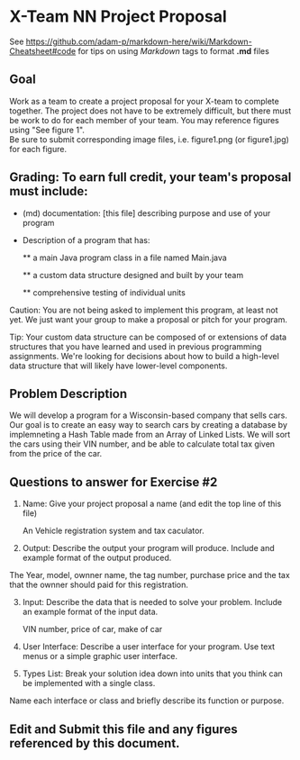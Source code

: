 # X-Team NN Project Proposal

See https://github.com/adam-p/markdown-here/wiki/Markdown-Cheatsheet#code for tips on using *Markdown* tags to format __.md__ files

## Goal

Work as a team to create a project proposal for your X-team to complete together.
The project does not have to be extremely difficult,
but there must be work to do for each member of your team.
You may reference figures using "See figure 1".  
Be sure to submit corresponding image files, i.e. figure1.png (or figure1.jpg) for each figure.

## Grading: To earn full credit, your team's proposal must include:

* (md) documentation: [this file] describing purpose and use of your program

* Description of a program that has:

  ** a main Java program class in a file named Main.java
  
  ** a custom data structure designed and built by your team
  
  ** comprehensive testing of individual units
  
 Caution: You are not being asked to implement this program, at least not yet. 
 We just want your group to make a proposal or pitch for your program.
 
 Tip: Your custom data structure can be composed of or extensions of data structures that you have learned and used in previous programming assignments.  We're looking for decisions about how to build a high-level data structure that will likely have lower-level components.

## Problem Description

We will develop a program for a Wisconsin-based company that sells cars. Our goal is to create an easy way to search cars by creating a database by implemneting a Hash Table made from an Array of Linked Lists. We will sort the cars using their VIN number, and be able to calculate total tax given from the price of the car. 

## Questions to answer for Exercise #2

1. Name: Give your project proposal a name (and edit the top line of this file)

   An Vehicle registration system and tax caculator.

2. Output: Describe the output your program will produce.  Include and example format of the output produced.

  The Year, model, ownner name, the tag number, purchase price and the tax that the ownner should paid for this registration.


3. Input: Describe the data that is needed to solve your problem. Include an example format of the input data.
 
    VIN number, price of car, make of car

4. User Interface: Describe a user interface for your program.  Use text menus or a simple graphic user interface.



5. Types List: Break your solution idea down into units that you think can be implemented with a single class.



Name each interface or class and briefly describe its function or purpose.


## Edit and Submit this file and any figures referenced by this document.

